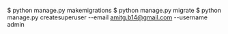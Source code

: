 
$ python manage.py makemigrations
$ python manage.py migrate
$ python manage.py createsuperuser --email amitg.b14@gmail.com --username admin
